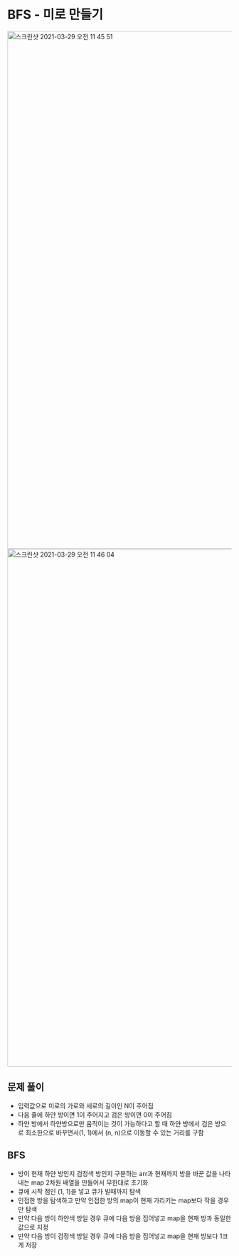 # BFS - 미로 만들기

<img width="1161" alt="스크린샷 2021-03-29 오전 11 45 51" src="https://user-images.githubusercontent.com/42570260/112780702-65a00200-9084-11eb-8213-09f8d26ad775.png">
<img width="1161" alt="스크린샷 2021-03-29 오전 11 46 04" src="https://user-images.githubusercontent.com/42570260/112780708-69cc1f80-9084-11eb-9ef0-5e7db1ef33d7.png">

## 문제 풀이
- 입력값으로 미로의 가로와 세로의 길이인 N이 주어짐
- 다음 줄에 하얀 방이면 1이 주어지고 검은 방이면 0이 주어짐
- 하얀 방에서 하얀방으로만 움직이는 것이 가능하다고 할 때 하얀 방에서 검은 방으로 최소한으로 바꾸면서(1, 1)에서 (n, n)으로 이동할 수 있는 거리를 구함

## BFS
- 방이 현재 하얀 방인지 검정색 방인지 구분하는 arr과 현재까지 방을 바꾼 값을 나타내는 map 2차원 배열을 만들어서 무한대로 초기화
- 큐에 시작 점인 (1, 1)을 넣고 큐가 빌때까지 탐색
- 인접한 방을 탐색하고 만약 인접한 방의 map이 현재 가리키는 map보다 작을 경우만 탐색
- 만약 다음 방이 하얀색 방일 경우 큐에 다음 방을 집어넣고 map을 현재 방과 동일한 값으로 지정
- 만약 다음 방이 검정색 방일 경우 큐에 다음 방을 집어넣고 map을 현재 방보다 1크게 저장

